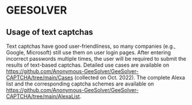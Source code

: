 # GEESOLVER

## Usage of text captchas

Text captchas have good user-friendliness, so many companies (e.g., Google, Microsoft) still use them on user login pages. After entering incorrect passwords multiple times, the user will be required to submit the results of text-based captchas. Detailed use cases are available on https://github.com/Anonymous-GeeSolver/GeeSolver-CAPTCHA/tree/main/Cases (collected on Oct. 2022). The complete Alexa list and the corresponding captcha schemes are available on https://github.com/Anonymous-GeeSolver/GeeSolver-CAPTCHA/tree/main/AlexaList.

